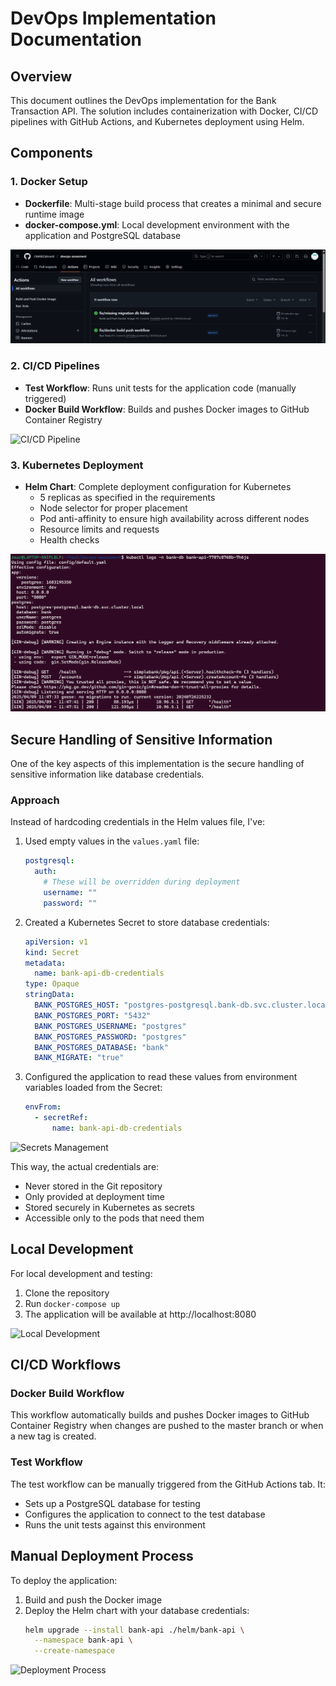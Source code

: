 # DevOps Implementation Documentation

## Overview

This document outlines the DevOps implementation for the Bank Transaction API. The solution includes containerization with Docker, CI/CD pipelines with GitHub Actions, and Kubernetes deployment using Helm.

## Components

### 1. Docker Setup
- **Dockerfile**: Multi-stage build process that creates a minimal and secure runtime image
- **docker-compose.yml**: Local development environment with the application and PostgreSQL database

![Docker Build Process](images/docker-build-process.png)

### 2. CI/CD Pipelines
- **Test Workflow**: Runs unit tests for the application code (manually triggered)
- **Docker Build Workflow**: Builds and pushes Docker images to GitHub Container Registry

![CI/CD Pipeline](images/cicd-pipeline.png)

### 3. Kubernetes Deployment
- **Helm Chart**: Complete deployment configuration for Kubernetes
  - 5 replicas as specified in the requirements
  - Node selector for proper placement
  - Pod anti-affinity to ensure high availability across different nodes
  - Resource limits and requests
  - Health checks

![Kubernetes Deployment](images/kubernetes-deployment.png)

## Secure Handling of Sensitive Information

One of the key aspects of this implementation is the secure handling of sensitive information like database credentials.

### Approach

Instead of hardcoding credentials in the Helm values file, I've:

1. Used empty values in the `values.yaml` file:
   ```yaml
   postgresql:
     auth:
       # These will be overridden during deployment
       username: ""
       password: ""
   ```

2. Created a Kubernetes Secret to store database credentials:
   ```yaml
   apiVersion: v1
   kind: Secret
   metadata:
     name: bank-api-db-credentials
   type: Opaque
   stringData:
     BANK_POSTGRES_HOST: "postgres-postgresql.bank-db.svc.cluster.local"
     BANK_POSTGRES_PORT: "5432"
     BANK_POSTGRES_USERNAME: "postgres"
     BANK_POSTGRES_PASSWORD: "postgres"
     BANK_POSTGRES_DATABASE: "bank"
     BANK_MIGRATE: "true"
   ```

3. Configured the application to read these values from environment variables loaded from the Secret:
   ```yaml
   envFrom:
     - secretRef:
         name: bank-api-db-credentials
   ```

![Secrets Management](images/secrets-management.png)

This way, the actual credentials are:
- Never stored in the Git repository
- Only provided at deployment time
- Stored securely in Kubernetes as secrets
- Accessible only to the pods that need them

## Local Development

For local development and testing:

1. Clone the repository
2. Run `docker-compose up`
3. The application will be available at http://localhost:8080

![Local Development](images/local-development.png)

## CI/CD Workflows

### Docker Build Workflow
This workflow automatically builds and pushes Docker images to GitHub Container Registry when changes are pushed to the master branch or when a new tag is created.

### Test Workflow
The test workflow can be manually triggered from the GitHub Actions tab. It:
- Sets up a PostgreSQL database for testing
- Configures the application to connect to the test database
- Runs the unit tests against this environment

## Manual Deployment Process

To deploy the application:

1. Build and push the Docker image
2. Deploy the Helm chart with your database credentials:
   ```bash
   helm upgrade --install bank-api ./helm/bank-api \
     --namespace bank-api \
     --create-namespace
   ```

![Deployment Process](images/deployment-process.png)